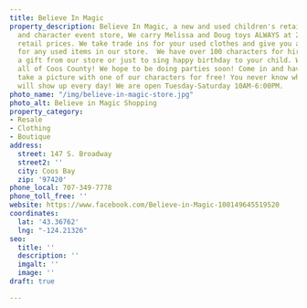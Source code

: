 ```yaml
---
title: Believe In Magic
property_description: Believe In Magic, a new and used children's retail and toy store
  and character event store, We carry Melissa and Doug toys ALWAYS at 20% off of suggested
  retail prices. We take trade ins for your used clothes and give you a gift certificate
  for any used items in our store.  We have over 100 characters for hire to drop off
  a gift from our store or just to sing happy birthday to your child. We travel to
  all of Coos County! We hope to be doing parties soon! Come in and have your child
  take a picture with one of our characters for free! You never know what character
  will show up every day! We are open Tuesday-Saturday 10AM-6:00PM.
photo_name: "/img/believe-in-magic-store.jpg"
photo_alt: Believe in Magic Shopping
property_category:
- Resale
- Clothing
- Boutique
address:
  street: 147 S. Broadway
  street2: ''
  city: Coos Bay
  zip: '97420'
phone_local: 707-349-7778
phone_toll_free: ''
website: https://www.facebook.com/Believe-in-Magic-100149645519520
coordinates:
  lat: '43.36762'
  lng: "-124.21326"
seo:
  title: ''
  description: ''
  imgalt: ''
  image: ''
draft: true

---
```

